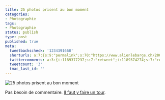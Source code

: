 ```yaml
---
title: 25 photos prisent au bon moment
categories:
- Photographie
tags:
- Photographie
status: publish
type: post
published: true
meta:
  tweetbackscheck: '1234391660'
  shorturls: a:7:{s:9:"permalink";s:70:"https://www.alienlebarge.ch/2007/11/13/25-photos-prisent-au-bon-moment/";s:7:"tinyurl";s:25:"https://tinyurl.com/bs24nw";s:4:"isgd";s:17:"https://is.gd/ipDA";s:5:"bitly";s:19:"https://bit.ly/17e4m";s:5:"snipr";s:22:"https://snipr.com/bb8kw";s:5:"snurl";s:22:"https://snurl.com/bb8kw";s:7:"snipurl";s:24:"https://snipurl.com/bb8kw";}
  twittercomments: a:3:{i:1189377237;s:7:"retweet";i:1189374274;s:7:"retweet";i:1189373874;s:7:"retweet";}
  tweetcount: '3'
  tmac_last_id: ''
---
```

<img src="https://dlgjp9x71cipk.cloudfront.net/2007/11/1819416249_bd28d12c32_o.png" alt="25 photos prisent au bon moment" />

Pas besoin de commentaire. <a href="https://sawse.com/2007/11/02/25-photographs-taken-at-the-exact-right-time/" title="25 Photographs Taken at the Exact Right Time">Il faut y faire un tour</a>.
